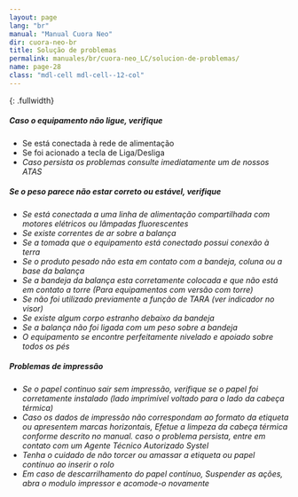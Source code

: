 ```yaml
---
layout: page
lang: "br"
manual: "Manual Cuora Neo"
dir: cuora-neo-br
title: Solução de problemas
permalink: manuales/br/cuora-neo_LC/solucion-de-problemas/
name: page-28
class: "mdl-cell mdl-cell--12-col"
---
```


{: .fullwidth}
##### Caso o equipamento não ligue, verifique

- Se está conectada à rede de alimentação
- Se foi acionado a tecla de Liga/Desliga <i class="systel-tecla-4 bg-3"/>
- Caso persista os problemas consulte imediatamente um de nossos ATAS

##### Se o peso parece não estar correto ou estável, verifique

- Se está conectada a uma linha de alimentação compartilhada com motores elétricos ou lâmpadas fluorescentes
- Se existe correntes de ar sobre a balança
- Se a tomada que o equipamento está conectado possui conexão à terra
- Se o produto pesado não esta em contato com a bandeja, coluna ou a base da balança
- Se a bandeja da balança esta corretamente colocada e que não está em contato a torre (Para equipamentos com versão com torre)
- Se não foi utilizado previamente a função de TARA (ver indicador no visor)
- Se existe algum corpo estranho debaixo da bandeja
- Se a balança não foi ligada com um peso sobre a bandeja
- O equipamento se encontre perfeitamente nivelado e apoiado sobre todos os pés

##### Problemas de impressão

- Se o papel continuo sair sem impressão, verifique se o papel foi corretamente instalado (lado imprimível voltado para o lado da cabeça térmica)
- Caso os dados de impressão não correspondam ao formato da etiqueta ou apresentem marcas horizontais, Efetue a limpeza da cabeça térmica conforme descrito no manual. caso o problema persista, entre em contato com um Agente Técnico Autorizado Systel
- Tenha o cuidado de não torcer ou amassar a etiqueta ou papel contínuo ao inserir o rolo
- Em caso de descarrilhamento do papel contínuo, Suspender as ações, abra o modulo impressor e acomode-o novamente
